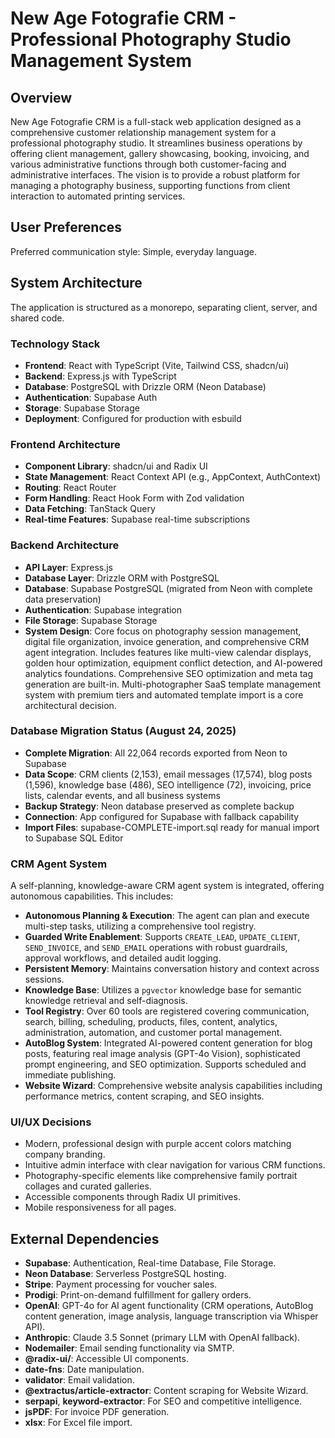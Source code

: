 # New Age Fotografie CRM - Professional Photography Studio Management System

## Overview
New Age Fotografie CRM is a full-stack web application designed as a comprehensive customer relationship management system for a professional photography studio. It streamlines business operations by offering client management, gallery showcasing, booking, invoicing, and various administrative functions through both customer-facing and administrative interfaces. The vision is to provide a robust platform for managing a photography business, supporting functions from client interaction to automated printing services.

## User Preferences
Preferred communication style: Simple, everyday language.

## System Architecture
The application is structured as a monorepo, separating client, server, and shared code.

### Technology Stack
- **Frontend**: React with TypeScript (Vite, Tailwind CSS, shadcn/ui)
- **Backend**: Express.js with TypeScript
- **Database**: PostgreSQL with Drizzle ORM (Neon Database)
- **Authentication**: Supabase Auth
- **Storage**: Supabase Storage
- **Deployment**: Configured for production with esbuild

### Frontend Architecture
- **Component Library**: shadcn/ui and Radix UI
- **State Management**: React Context API (e.g., AppContext, AuthContext)
- **Routing**: React Router
- **Form Handling**: React Hook Form with Zod validation
- **Data Fetching**: TanStack Query
- **Real-time Features**: Supabase real-time subscriptions

### Backend Architecture
- **API Layer**: Express.js
- **Database Layer**: Drizzle ORM with PostgreSQL
- **Database**: Supabase PostgreSQL (migrated from Neon with complete data preservation)
- **Authentication**: Supabase integration
- **File Storage**: Supabase Storage
- **System Design**: Core focus on photography session management, digital file organization, invoice generation, and comprehensive CRM agent integration. Includes features like multi-view calendar displays, golden hour optimization, equipment conflict detection, and AI-powered analytics foundations. Comprehensive SEO optimization and meta tag generation are built-in. Multi-photographer SaaS template management system with premium tiers and automated template import is a core architectural decision.

### Database Migration Status (August 24, 2025)
- **Complete Migration**: All 22,064 records exported from Neon to Supabase
- **Data Scope**: CRM clients (2,153), email messages (17,574), blog posts (1,596), knowledge base (486), SEO intelligence (72), invoicing, price lists, calendar events, and all business systems
- **Backup Strategy**: Neon database preserved as complete backup
- **Connection**: App configured for Supabase with fallback capability
- **Import Files**: supabase-COMPLETE-import.sql ready for manual import to Supabase SQL Editor

### CRM Agent System
A self-planning, knowledge-aware CRM agent system is integrated, offering autonomous capabilities. This includes:
- **Autonomous Planning & Execution**: The agent can plan and execute multi-step tasks, utilizing a comprehensive tool registry.
- **Guarded Write Enablement**: Supports `CREATE_LEAD`, `UPDATE_CLIENT`, `SEND_INVOICE`, and `SEND_EMAIL` operations with robust guardrails, approval workflows, and detailed audit logging.
- **Persistent Memory**: Maintains conversation history and context across sessions.
- **Knowledge Base**: Utilizes a `pgvector` knowledge base for semantic knowledge retrieval and self-diagnosis.
- **Tool Registry**: Over 60 tools are registered covering communication, search, billing, scheduling, products, files, content, analytics, administration, automation, and customer portal management.
- **AutoBlog System**: Integrated AI-powered content generation for blog posts, featuring real image analysis (GPT-4o Vision), sophisticated prompt engineering, and SEO optimization. Supports scheduled and immediate publishing.
- **Website Wizard**: Comprehensive website analysis capabilities including performance metrics, content scraping, and SEO insights.

### UI/UX Decisions
- Modern, professional design with purple accent colors matching company branding.
- Intuitive admin interface with clear navigation for various CRM functions.
- Photography-specific elements like comprehensive family portrait collages and curated galleries.
- Accessible components through Radix UI primitives.
- Mobile responsiveness for all pages.

## External Dependencies
- **Supabase**: Authentication, Real-time Database, File Storage.
- **Neon Database**: Serverless PostgreSQL hosting.
- **Stripe**: Payment processing for voucher sales.
- **Prodigi**: Print-on-demand fulfillment for gallery orders.
- **OpenAI**: GPT-4o for AI agent functionality (CRM operations, AutoBlog content generation, image analysis, language transcription via Whisper API).
- **Anthropic**: Claude 3.5 Sonnet (primary LLM with OpenAI fallback).
- **Nodemailer**: Email sending functionality via SMTP.
- **@radix-ui/**: Accessible UI components.
- **date-fns**: Date manipulation.
- **validator**: Email validation.
- **@extractus/article-extractor**: Content scraping for Website Wizard.
- **serpapi**, **keyword-extractor**: For SEO and competitive intelligence.
- **jsPDF**: For invoice PDF generation.
- **xlsx**: For Excel file import.